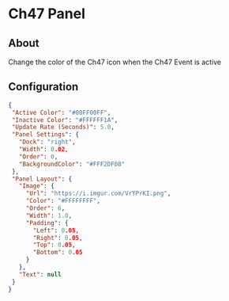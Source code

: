 # Ch47 Panel

## About
Change the color of the Ch47 icon when the Ch47 Event is active

## Configuration
 
 ```json
{
  "Active Color": "#00FF00FF",
  "Inactive Color": "#FFFFFF1A",
  "Update Rate (Seconds)": 5.0,
  "Panel Settings": {
    "Dock": "right",
    "Width": 0.02,
    "Order": 0,
    "BackgroundColor": "#FFF2DF08"
  },
  "Panel Layout": {
    "Image": {
      "Url": "https://i.imgur.com/VrYPrKI.png",
      "Color": "#FFFFFFFF",
      "Order": 6,
      "Width": 1.0,
      "Padding": {
        "Left": 0.05,
        "Right": 0.05,
        "Top": 0.05,
        "Bottom": 0.05
      }
    },
    "Text": null
  }
}
 ```